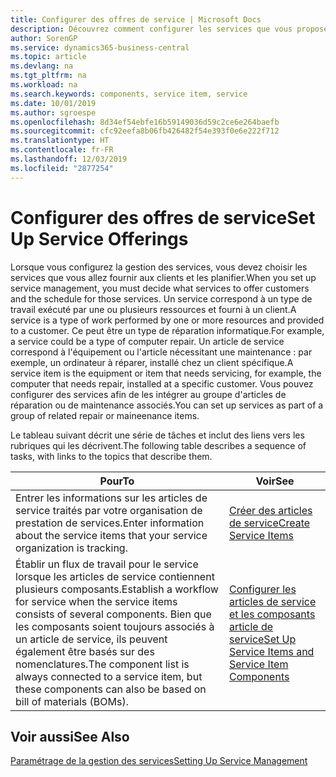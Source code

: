 ```yaml
---
title: Configurer des offres de service | Microsoft Docs
description: Découvrez comment configurer les services que vous proposez à vos clients.
author: SorenGP
ms.service: dynamics365-business-central
ms.topic: article
ms.devlang: na
ms.tgt_pltfrm: na
ms.workload: na
ms.search.keywords: components, service item, service
ms.date: 10/01/2019
ms.author: sgroespe
ms.openlocfilehash: 8d34ef54ebfe16b59149036d59c2ce6e264baefb
ms.sourcegitcommit: cfc92eefa8b06fb426482f54e393f0e6e222f712
ms.translationtype: HT
ms.contentlocale: fr-FR
ms.lasthandoff: 12/03/2019
ms.locfileid: "2877254"
---
```

# <a name="set-up-service-offerings"></a><span data-ttu-id="5cb18-103">Configurer des offres de service</span><span class="sxs-lookup"><span data-stu-id="5cb18-103">Set Up Service Offerings</span></span>
<span data-ttu-id="5cb18-104">Lorsque vous configurez la gestion des services, vous devez choisir les services que vous allez fournir aux clients et les planifier.</span><span class="sxs-lookup"><span data-stu-id="5cb18-104">When you set up service management, you must decide what services to offer customers and the schedule for those services.</span></span> <span data-ttu-id="5cb18-105">Un service correspond à un type de travail exécuté par une ou plusieurs ressources et fourni à un client.</span><span class="sxs-lookup"><span data-stu-id="5cb18-105">A service is a type of work performed by one or more resources and provided to a customer.</span></span> <span data-ttu-id="5cb18-106">Ce peut être un type de réparation informatique.</span><span class="sxs-lookup"><span data-stu-id="5cb18-106">For example, a service could be a type of computer repair.</span></span> <span data-ttu-id="5cb18-107">Un article de service correspond à l'équipement ou l'article nécessitant une maintenance : par exemple, un ordinateur à réparer, installé chez un client spécifique.</span><span class="sxs-lookup"><span data-stu-id="5cb18-107">A service item is the equipment or item that needs servicing, for example, the computer that needs repair, installed at a specific customer.</span></span> <span data-ttu-id="5cb18-108">Vous pouvez configurer des services afin de les intégrer au groupe d'articles de réparation ou de maintenance associés.</span><span class="sxs-lookup"><span data-stu-id="5cb18-108">You can set up services as part of a group of related repair or maineenance items.</span></span>  
  
<span data-ttu-id="5cb18-109">Le tableau suivant décrit une série de tâches et inclut des liens vers les rubriques qui les décrivent.</span><span class="sxs-lookup"><span data-stu-id="5cb18-109">The following table describes a sequence of tasks, with links to the topics that describe them.</span></span>  
  
|<span data-ttu-id="5cb18-110">**Pour**</span><span class="sxs-lookup"><span data-stu-id="5cb18-110">**To**</span></span>|<span data-ttu-id="5cb18-111">**Voir**</span><span class="sxs-lookup"><span data-stu-id="5cb18-111">**See**</span></span>|  
|------------|-------------|  
|<span data-ttu-id="5cb18-112">Entrer les informations sur les articles de service traités par votre organisation de prestation de services.</span><span class="sxs-lookup"><span data-stu-id="5cb18-112">Enter information about the service items that your service organization is tracking.</span></span>|[<span data-ttu-id="5cb18-113">Créer des articles de service</span><span class="sxs-lookup"><span data-stu-id="5cb18-113">Create Service Items</span></span>](service-how-to-create-service-items.md)|  
|<span data-ttu-id="5cb18-114">Établir un flux de travail pour le service lorsque les articles de service contiennent plusieurs composants.</span><span class="sxs-lookup"><span data-stu-id="5cb18-114">Establish a workflow for service when the service items consists of several components.</span></span> <span data-ttu-id="5cb18-115">Bien que les composants soient toujours associés à un article de service, ils peuvent également être basés sur des nomenclatures.</span><span class="sxs-lookup"><span data-stu-id="5cb18-115">The component list is always connected to a service item, but these components can also be based on bill of materials (BOMs).</span></span>|[<span data-ttu-id="5cb18-116">Configurer les articles de service et les composants article de service</span><span class="sxs-lookup"><span data-stu-id="5cb18-116">Set Up Service Items and Service Item Components</span></span>](service-how-setup-service-items.md)|  
  
## <a name="see-also"></a><span data-ttu-id="5cb18-117">Voir aussi</span><span class="sxs-lookup"><span data-stu-id="5cb18-117">See Also</span></span>  
[<span data-ttu-id="5cb18-118">Paramétrage de la gestion des services</span><span class="sxs-lookup"><span data-stu-id="5cb18-118">Setting Up Service Management</span></span>](service-setup-service.md)   